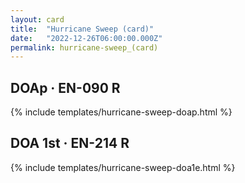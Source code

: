 ```yaml
---
layout: card
title:  "Hurricane Sweep (card)"
date:   "2022-12-26T06:00:00.000Z"
permalink: hurricane-sweep_(card)
---
```


## DOAp &middot; EN-090 R

{% include templates/hurricane-sweep-doap.html %}


## DOA 1st &middot; EN-214 R

{% include templates/hurricane-sweep-doa1e.html %}
